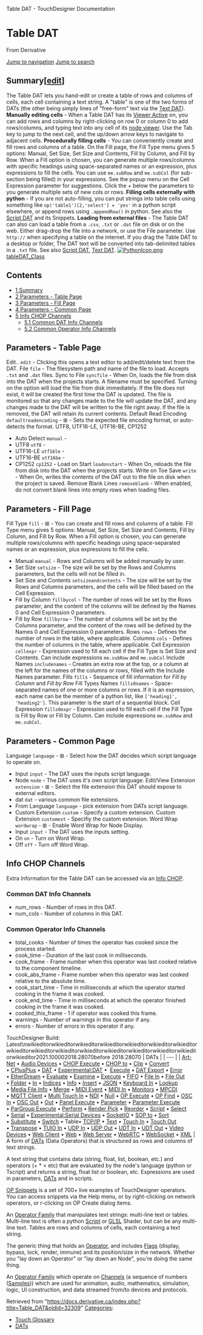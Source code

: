 

Table DAT - TouchDesigner Documentation




# Table DAT
From Derivative

[Jump to navigation](#mw-head)
[Jump to search](#searchInput)
  

## Summary[[edit](https://docs.derivative.ca/index.php?title=Template:Summary&action=edit&section=T-1 "Edit section: Summary")]
The Table DAT lets you hand-edit or create a table of rows and columns of cells, each cell containing a text string. A "table" is one of the two forms of DATs (the other being simply lines of "free-form" text via the [Text DAT](Text_DAT.html "Text DAT")).
**Manually editing cells** - When a Table DAT has its [Viewer Active](Viewer_Active.html "Viewer Active") on, you can add rows and columns by right-clicking on row 0 or column 0 to add rows/columns, and typing text into any cell of its [node viewer](Node_Viewer.html "Node Viewer"). Use the Tab key to jump to the next cell, and the up/down arrow keys to navigate to adjacent cells.
**Procedurally filling cells** - You can conveniently create and fill rows and columns of a table. On the Fill page, the Fill Type menu gives 5 options: Manual, Set Size, Set Size and Contents, Fill by Column, and Fill by Row. When a Fill option is chosen, you can generate multiple rows/columns with specific headings using space-separated names or an expression, plus expressions to fill the cells.
You can use `me.subRow` and `me.subCol` (for sub-section being filled) in your expressions. See the popup menu on the Cell Expression parameter for suggestions.
Click the + below the parameters to you generate multiple sets of new cols or rows.
**Filling cells externally with python**  - If you are not auto-filling, you can put strings into table cells using something like `op('table1')[2,'select'] = 'yes'` in a python script elsewhere, or append rows using `.appendRow()` in python. See also the [Script DAT](Script_DAT.html "Script DAT") and its Snippets.
**Loading from external files** - The Table DAT can also can load a table from a `.csv`, `.txt` or `.dat` file on disk or on the web. Either drag-drop the file into a network, or use the File parameter.
Use `http://` when specifying a table on the internet.
If you drag the Table DAT to a desktop or folder, The DAT text will be converted into tab-delimited tables in a `.txt` file.
See also [Script DAT](Script_DAT.html "Script DAT"), [Text DAT](Text_DAT.html "Text DAT").
[![PythonIcon.png](images/c/c2/PythonIcon.png)](File_PythonIcon.html)[tableDAT\_Class](TableDAT_Class.html "TableDAT Class")
## Contents
* [1 Summary](#Summary)
* [2 Parameters - Table Page](#Parameters_-_Table_Page)
* [3 Parameters - Fill Page](#Parameters_-_Fill_Page)
* [4 Parameters - Common Page](#Parameters_-_Common_Page)
* [5 Info CHOP Channels](#Info_CHOP_Channels)
  + [5.1 Common DAT Info Channels](#Common_DAT_Info_Channels)
  + [5.2 Common Operator Info Channels](#Common_Operator_Info_Channels)
  

## Parameters - Table Page
Edit.. `edit` - Clicking this opens a text editor to add/edit/delete text from the DAT.
File `file` - The filesystem path and name of the file to load. Accepts `.txt` and `.dat` files.
Sync to File `syncfile` - When On, loads the file from disk into the DAT when the projects starts. A filename must be specified. Turning on the option will load the file from disk immediately. If the file does not exist, it will be created the first time the DAT is updated. The file is monitored so that any changes made to the file will update the DAT, and any changes made to the DAT will be written to the file right away. If the file is removed, the DAT will retain its current contents.
Default Read Encoding `defaultreadencoding` - ⊞ - Sets the expected file encoding format, or auto-detects the format. UTF8, UTF16-LE, UTF16-BE, CP1252
* Auto Detect `manual` -
* UTF8 `utf8` -
* UTF16-LE `utf16le` -
* UTF16-BE `utf16be` -
* CP1252 `cp1252` -
Load on Start `loadonstart` - When On, reloads the file from disk into the DAT when the projects starts.
Write on Toe Save `write` - When On, writes the contents of the DAT out to the file on disk when the project is saved.
Remove Blank Lines `removeblank` - When enabled, do not convert blank lines into empty rows when loading files.
  

## Parameters - Fill Page
Fill Type `fill` - ⊞ - You can create and fill rows and columns of a table. Fill Type menu gives 5 options: Manual, Set Size, Set Size and Contents, Fill by Column, and Fill by Row. When a Fill option is chosen, you can generate multiple rows/columns with specific headings using space-separated names or an expression, plus expressions to fill the cells.
* Manual `manual` - Rows and Columns will be added manually by user.
* Set Size `setsize` - The size will be set by the Rows and Columns parameters, but the cells will not be filled in.
* Set Size and Contents `setsizeandcontents` - The size will be set by the Rows and Columns parameters, and the cells will be filled based on the Cell Expression.
* Fill by Column `fillbycol` - The number of rows will be set by the Rows parameter, and the content of the columns will be defined by the Names 0 and Cell Expression 0 parameters.
* Fill by Row `fillbyrow` - The number of columns will be set by the Columns parameter, and the content of the rows will be defined by the Names 0 and Cell Expression 0 parameters.
Rows `rows` - Defines the number of rows in the table, where applicable.
Columns `cols` - Defines the number of columns in the table, where applicable.
Cell Expression `cellexpr` - Expression used to fill each cell if the Fill Type is Set Size and Contents. Can include expressions `me.subRow` and `me.subCol`
Include Names `includenames` - Creates an extra row at the top, or a column at the left for the names of the columns or rows, filled with the Include Names parameter.
Fills `fills` - Sequence of fill information for *Fill by Column* and *Fill by Row* Fill Types
Names `fills0names` - Space-separated names of one or more columns or rows. If it is an expression, each name can be the member of a python list, like `['heading1', 'heading2']`. This parameter is the start of a sequential block.
Cell Expression `fills0expr` - Expression used to fill each cell if the Fill Type is Fill by Row or Fill by Column. Can include expressions `me.subRow` and `me.subCol`.
  

## Parameters - Common Page
Language `language` - ⊞ - Select how the DAT decides which script language to operate on.
* Input `input` - The DAT uses the inputs script language.
* Node `node` - The DAT uses it's own script language.
Edit/View Extension `extension` - ⊞ - Select the file extension this DAT should expose to external editors.
* dat `dat` - various common file extensions.
* From Language `language` - pick extension from DATs script language.
* Custom Extension `custom` - Specify a custom extension.
Custom Extension `customext` - Specifiy the custom extension.
Word Wrap `wordwrap` - ⊞ - Enable Word Wrap for Node Display.
* Input `input` - The DAT uses the inputs setting.
* On `on` - Turn on Word Wrap.
* Off `off` - Turn off Word Wrap.
  

## Info CHOP Channels
Extra Information for the Table DAT can be accessed via an [Info CHOP](Info_CHOP.html "Info CHOP").

### Common DAT Info Channels
* num\_rows - Number of rows in this DAT.
* num\_cols - Number of columns in this DAT.
### Common Operator Info Channels
* total\_cooks - Number of times the operator has cooked since the process started.
* cook\_time - Duration of the last cook in milliseconds.
* cook\_frame - Frame number when this operator was last cooked relative to the component timeline.
* cook\_abs\_frame - Frame number when this operator was last cooked relative to the absolute time.
* cook\_start\_time - Time in milliseconds at which the operator started cooking in the frame it was cooked.
* cook\_end\_time - Time in milliseconds at which the operator finished cooking in the frame it was cooked.
* cooked\_this\_frame - 1 if operator was cooked this frame.
* warnings - Number of warnings in this operator if any.
* errors - Number of errors in this operator if any.
  
TouchDesigner Build: Latest\nwikieditorwikieditorwikieditorwikieditorwikieditorwikieditorwikieditorwikieditorwikieditorwikieditorwikieditorwikieditorwikieditorwikieditorwikieditorwikieditor2021.100002018.28070before 2018.28070
| DATs |
| --- |
| [Art-Net](Art-Net_DAT.html "Art-Net DAT") • [Audio Devices](Audio_Devices_DAT.html "Audio Devices DAT") • [CHOP Execute](CHOP_Execute_DAT.html "CHOP Execute DAT") • [CHOP to](CHOP_to_DAT.html "CHOP to DAT") • [Clip](Clip_DAT.html "Clip DAT") • [Convert](Convert_DAT.html "Convert DAT") • [CPlusPlus](CPlusPlus_DAT.html "CPlusPlus DAT") • [DAT](DAT.html "DAT") • [Experimental:DAT](Experimental_DAT.html "Experimental:DAT") •  [Execute](DAT_Execute_DAT.html "DAT Execute DAT") • [DAT Export](DAT_Export.html "DAT Export") • [Error](Error_DAT.html "Error DAT") • [EtherDream](EtherDream_DAT.html "EtherDream DAT") • [Evaluate](Evaluate_DAT.html "Evaluate DAT") • [Examine](Examine_DAT.html "Examine DAT") • [Execute](Execute_DAT.html "Execute DAT") • [FIFO](FIFO_DAT.html "FIFO DAT") • [File In](File_In_DAT.html "File In DAT") • [File Out](File_Out_DAT.html "File Out DAT") • [Folder](Folder_DAT.html "Folder DAT") • [In](In_DAT.html "In DAT") • [Indices](Indices_DAT.html "Indices DAT") • [Info](Info_DAT.html "Info DAT") • [Insert](Insert_DAT.html "Insert DAT") • [JSON](JSON_DAT.html "JSON DAT") • [Keyboard In](Keyboard_In_DAT.html "Keyboard In DAT") • [Lookup](Lookup_DAT.html "Lookup DAT") • [Media File Info](Media_File_Info_DAT.html "Media File Info DAT") • [Merge](Merge_DAT.html "Merge DAT") • [MIDI Event](MIDI_Event_DAT.html "MIDI Event DAT") • [MIDI In](MIDI_In_DAT.html "MIDI In DAT") • [Monitors](Monitors_DAT.html "Monitors DAT") • [MPCDI](MPCDI_DAT.html "MPCDI DAT") • [MQTT Client](MQTT_Client_DAT.html "MQTT Client DAT") • [Multi Touch In](Multi_Touch_In_DAT.html "Multi Touch In DAT") • [NDI](NDI_DAT.html "NDI DAT") • [Null](Null_DAT.html "Null DAT") • [OP Execute](OP_Execute_DAT.html "OP Execute DAT") • [OP Find](OP_Find_DAT.html "OP Find DAT") • [OSC In](OSC_In_DAT.html "OSC In DAT") • [OSC Out](OSC_Out_DAT.html "OSC Out DAT") • [Out](Out_DAT.html "Out DAT") • [Panel Execute](Panel_Execute_DAT.html "Panel Execute DAT") • [Parameter](Parameter_DAT.html "Parameter DAT") • [Parameter Execute](Parameter_Execute_DAT.html "Parameter Execute DAT") • [ParGroup Execute](ParGroup_Execute_DAT.html "ParGroup Execute DAT") • [Perform](Perform_DAT.html "Perform DAT") • [Render Pick](Render_Pick_DAT.html "Render Pick DAT") • [Reorder](Reorder_DAT.html "Reorder DAT") • [Script](Script_DAT.html "Script DAT") • [Select](Select_DAT.html "Select DAT") • [Serial](Serial_DAT.html "Serial DAT") • [Experimental:Serial Devices](Experimental_Serial_Devices_DAT.html "Experimental:Serial Devices DAT") • [SocketIO](SocketIO_DAT.html "SocketIO DAT") • [SOP to](SOP_to_DAT.html "SOP to DAT") • [Sort](Sort_DAT.html "Sort DAT") • [Substitute](Substitute_DAT.html "Substitute DAT") • [Switch](Switch_DAT.html "Switch DAT") • Table• [TCP/IP](TCP/IP_DAT.html "TCP/IP DAT") • [Text](Text_DAT.html "Text DAT") • [Touch In](Touch_In_DAT.html "Touch In DAT") • [Touch Out](Touch_Out_DAT.html "Touch Out DAT") • [Transpose](Transpose_DAT.html "Transpose DAT") • [TUIO In](TUIO_In_DAT.html "TUIO In DAT") • [UDP In](UDP_In_DAT.html "UDP In DAT") • [UDP Out](UDP_Out_DAT.html "UDP Out DAT") • [UDT In](UDT_In_DAT.html "UDT In DAT") • [UDT Out](UDT_Out_DAT.html "UDT Out DAT") • [Video Devices](Video_Devices_DAT.html "Video Devices DAT") • [Web Client](Web_Client_DAT.html "Web Client DAT") • [Web](Web_DAT.html "Web DAT") • [Web Server](Web_Server_DAT.html "Web Server DAT") • [WebRTC](WebRTC_DAT.html "WebRTC DAT") • [WebSocket](WebSocket_DAT.html "WebSocket DAT") • [XML](XML_DAT.html "XML DAT") |
A form of [DATs](DAT.html "DAT") (Data Operators) that is structured as rows and columns of text strings.

A text string that contains data (string, float, list, boolean, etc.) and operators (+ \* < etc) that are evaluated by the node's language (python or Tscript) and returns a string, float list or boolean, etc. Expressions are used in parameters, [DATs](DAT.html "DAT") and in scripts.

[OP Snippets](OP_Snippets.html "OP Snippets") is a set of 700+ live examples of TouchDesigner operators. You can access snippets via the Help menu, or by right-clicking on network operators, or r-clicking on OP Create dialog items.

An [Operator Family](Operator_Family.html "Operator Family") that manipulates text strings: multi-line text or tables. Multi-line text is often a python [Script](Script.html "Script") or [GLSL](GLSL.html "GLSL") Shader, but can be any multi-line text. Tables are rows and columns of cells, each containing a text string.

The generic thing that holds an [Operator](Operator.html "Operator"), and includes [Flags](Flag.html "Flag") (display, bypass, lock, render, immune) and its position/size in the network. Whether you "lay down an Operator" or "lay down an Node", you're doing the same thing.

An [Operator Family](Operator_Family.html "Operator Family") which operate on [Channels](Channel.html "Channel") (a sequence of numbers ([Samples](Sample.html "Sample"))) which are used for animation, audio, mathematics, simulation, logic, UI construction, and data streamed from/to devices and protocols.

Retrieved from "<https://docs.derivative.ca/index.php?title=Table_DAT&oldid=32309>"
[Categories](Special_Categories.html "Special:Categories"):
* [Touch Glossary](Category_Touch_Glossary.html "Category:Touch Glossary")
* [DATs](https://docs.derivative.ca/index.php?title=Category:DATs&action=edit&redlink=1 "Category:DATs (page does not exist)")